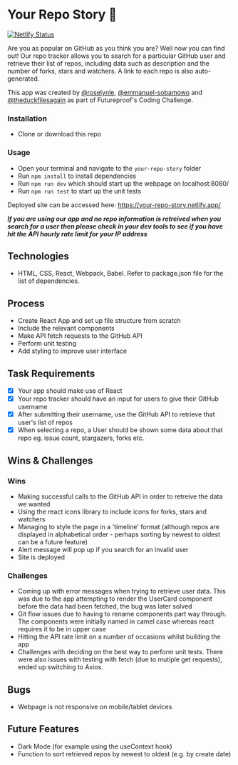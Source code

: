 # Your Repo Story :book:
[![Netlify Status](https://api.netlify.com/api/v1/badges/6121e661-8975-443e-afee-d7ac36303674/deploy-status)](https://app.netlify.com/sites/your-repo-story/deploys)

Are you as popular on GitHub as you think you are? Well now you can find out! Our repo tracker allows you to search for a particular GitHub user and retrieve their list of repos, including data such as description and the number of forks, stars and watchers. A link to each repo is also auto-generated.

This app was created by [@roselynle](https://github.com/roselynle), [@emmanuel-sobamowo](https://github.com/emmanuel-sobamowo) and [@theduckfliesagain](https://github.com/theduckfliesagain) as part of Futureproof's Coding Challenge.

### Installation

-   Clone or download this repo 

### Usage

-   Open your terminal and navigate to the `your-repo-story` folder
-   Run `npm install` to install dependencies
-   Run `npm run dev` which should start up the webpage on localhost:8080/
-   Run `npm run test` to start up the unit tests

Deployed site can be accessed here: https://your-repo-story.netlify.app/

**_If you are using our app and no repo information is retreived when you search for a user then please check in your dev tools to see if you have hit the API hourly rate limit for your IP address_**

## Technologies

-   HTML, CSS, React, Webpack, Babel. Refer to package.json file for the list of dependencies.

## Process

-   Create React App and set up file structure from scratch
-   Include the relevant components
-   Make API fetch requests to the GitHub API
-   Perform unit testing
-   Add styling to improve user interface

## Task Requirements

-   [x] Your app should make use of React
-   [x] Your repo tracker should have an input for users to give their GitHub username
-   [x] After submitting their username, use the GitHub API to retrieve that user's list of repos
-   [x] When selecting a repo, a User should be shown some data about that repo eg. issue count, stargazers, forks etc.

## Wins & Challenges

### Wins

-   Making successful calls to the GitHub API in order to retreive the data we wanted
-   Using the react icons library to include icons for forks, stars and watchers
-   Managing to style the page in a 'timeline' format (although repos are displayed in alphabetical order - perhaps sorting by newest to oldest can be a future feature)
-   Alert message will pop up if you search for an invalid user
-   Site is deployed

### Challenges

-   Coming up with error messages when trying to retrieve user data. This was due to the app attempting to render the UserCard component before the data had been fetched, the bug was later solved
-   Git flow issues due to having to rename components part way through. The components were initially named in camel case whereas react requires it to be in upper case
-   Hitting the API rate limit on a number of occasions whilst building the app
-   Challenges with deciding on the best way to perform unit tests. There were also issues with testing with fetch (due to mutiple get requests), ended up switching to Axios. 

## Bugs

-   Webpage is not responsive on mobile/tablet devices

## Future Features

-   Dark Mode (for example using the useContext hook)
-   Function to sort retrieved repos by newest to oldest (e.g. by create date)
